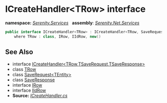 # ICreateHandler&lt;TRow&gt; interface
**namespace:** *[Serenity.Services](../README.md#serenity.services-namespace)*   **assembly**: *[Serenity.Net.Services](../README.md)*

```csharp
public interface ICreateHandler<TRow> : ICreateHandler<TRow, SaveRequest<TRow>, SaveResponse>
    where TRow : class, IRow, IIdRow, new()
```

## See Also

* interface [ICreateHandler&lt;TRow,TSaveRequest,TSaveResponse&gt;](ICreateHandler-3.md)
* class [TRow](../Serenity.Net.Services/ICreateHandler-1.TRow.md)
* class [SaveRequest&lt;TEntity&gt;](SaveRequest-1.md)
* class [SaveResponse](SaveResponse.md)
* interface [IRow](../Serenity.Net.Entity/../Serenity.Data/IRow.md)
* interface [IIdRow](../Serenity.Net.Entity/../Serenity.Data/IIdRow.md)
* **Source:** *[ICreateHandler.cs](https://github.com/serenity-is/Serenity/blob/master/src/Serenity.Net.Services/RequestHandlers/Save/ICreateHandler.cs)*